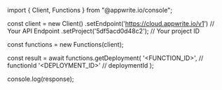import { Client, Functions } from "@appwrite.io/console";

const client = new Client()
    .setEndpoint('https://cloud.appwrite.io/v1') // Your API Endpoint
    .setProject('5df5acd0d48c2'); // Your project ID

const functions = new Functions(client);

const result = await functions.getDeployment(
    '<FUNCTION_ID>', // functionId
    '<DEPLOYMENT_ID>' // deploymentId
);

console.log(response);
